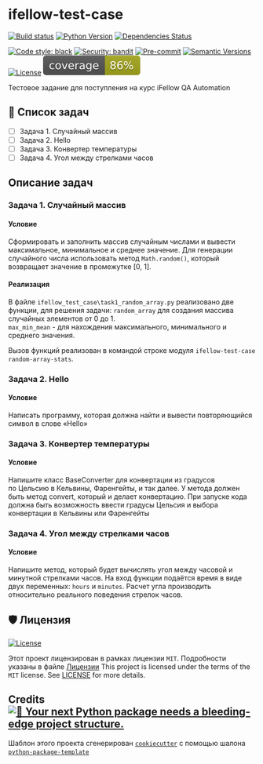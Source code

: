 # ifellow-test-case

[![Build status](https://github.com/mrfz/ifellow-test-case/workflows/build/badge.svg?branch=master&event=push)](https://github.com/mrfz/ifellow-test-case/actions?query=workflow%3Abuild)
[![Python Version](https://img.shields.io/pypi/pyversions/ifellow-test-case.svg)](https://pypi.org/project/ifellow-test-case/)
[![Dependencies Status](https://img.shields.io/badge/dependencies-up%20to%20date-brightgreen.svg)](https://github.com/mrfz/ifellow-test-case/pulls?utf8=%E2%9C%93&q=is%3Apr%20author%3Aapp%2Fdependabot)

[![Code style: black](https://img.shields.io/badge/code%20style-black-000000.svg)](https://github.com/psf/black)
[![Security: bandit](https://img.shields.io/badge/security-bandit-green.svg)](https://github.com/PyCQA/bandit)
[![Pre-commit](https://img.shields.io/badge/pre--commit-enabled-brightgreen?logo=pre-commit&logoColor=white)](https://github.com/mrfz/ifellow-test-case/blob/master/.pre-commit-config.yaml)
[![Semantic Versions](https://img.shields.io/badge/%20%20%F0%9F%93%A6%F0%9F%9A%80-semantic--versions-e10079.svg)](https://github.com/mrfz/ifellow-test-case/releases)
[![License](https://img.shields.io/github/license/mrfz/ifellow-test-case)](https://github.com/mrfz/ifellow-test-case/blob/master/LICENSE)
![Coverage Report](assets/images/coverage.svg)

Тестовое задание для поступления на курс  iFellow QA Automation

## 📖 Список задач

- [ ] Задача 1. Случайный массив
- [ ] Задача 2. Hello
- [ ] Задача 3. Конвертер температуры
- [ ] Задача 4. Угол между стрелками часов

## Описание задач

### Задача 1. Случайный массив

#### Условие

Сформировать и заполнить массив случайным числами и вывести максимальное,
минимальное и среднее значение.
Для генерации случайного числа использовать метод `Math.random()`, который возвращает
значение в промежутке [0, 1].

#### Реализация

В файле `ifellow_test_case\task1_random_array.py` реализовано две функции, для решения задачи:
`random_array` для создания массива случайных элементов от 0 до 1.  
`max_min_mean` - для нахождения максимального, минимального и среднего значения.

Вызов функций реализован в командой строке модуля `ifellow-test-case random-array-stats`.

### Задача 2. Hello

#### Условие

Написать программу, которая должна найти и вывести повторяющийся символ в слове
«Hello»

### Задача 3. Конвертер температуры

#### Условие

Напишите класс BaseConverter для конвертации из градусов по Цельсию в
Кельвины, Фаренгейты, и так далее. У метода должен быть метод convert, который
и делает конвертацию.
При запуске кода должна быть возможность ввести градусы Цельсия и выбора
конвертации в Кельвины или Фаренгейты

### Задача 4. Угол между стрелками часов

#### Условие

Напишите метод, который будет вычислять угол между часовой и минутной стрелками
часов. На вход функции подаётся время в виде двух переменных: `hours` и `minutes`.
Расчет угла производить относительно реального поведения стрелок часов.

## 🛡 Лицензия

[![License](https://img.shields.io/github/license/mrfz/ifellow-test-case)](https://github.com/mrfz/ifellow-test-case/blob/master/LICENSE)

Этот проект лицензирован в рамках лицензии `MIT`. Подробности указаны в файле [Лицензии](https://github.com/mrfz/ifellow-test-case/blob/master/LICENSE)
This project is licensed under the terms of the `MIT` license. See [LICENSE](https://github.com/mrfz/ifellow-test-case/blob/master/LICENSE) for more details.

## Credits [![🚀 Your next Python package needs a bleeding-edge project structure.](https://img.shields.io/badge/python--package--template-%F0%9F%9A%80-brightgreen)](https://github.com/TezRomacH/python-package-template)

Шаблон этого проекта сгенерирован [`cookiecutter`](https://github.com/cookiecutter/cookiecutter) с помощью шалона  [`python-package-template`](https://github.com/TezRomacH/python-package-template)
